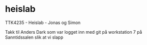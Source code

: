 # heislab
TTK4235 - Heislab - Jonas og Simon

Takk til Anders Dark som var logget inn med git på workstation 7 på Sanntidssalen slik at vi slapp
